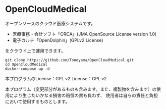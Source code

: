 # OpenCloudMedical
オープンソースのクラウド医療システムです。
- 医療事務・会計ソフト「ORCA」(JMA OpenSource License version 1.0)
- 電子カルテ「OpenDolphin」(GPLv2 License)

をクラウド上で運用できます。

```
git clone https://github.com/Tonoyama/OpenCloudMedical.git
cd OpenCloudMedical
docker-compose up -d
```

本プログラムのLicense：GPL v2
License：GPL v2

本プログラム（変更部分があるものも含みます。また、複製物を含みます）の使用により生じたいかなる損害の賠償の責も負わず、
使用者は自らの責任と負担において使用するものとします。
